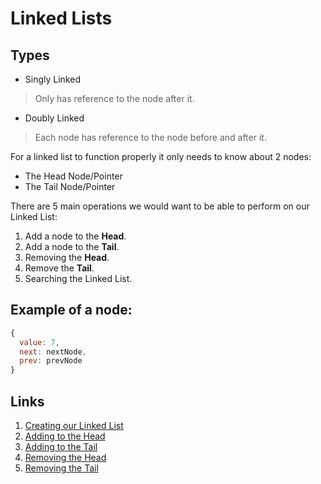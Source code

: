 # Linked Lists

## Types
- Singly Linked
> Only has reference to the node after it.
- Doubly Linked
> Each node has reference to the node before and after it.

For a linked list to function properly it only needs to know about 2 nodes:
- The Head Node/Pointer
- The Tail Node/Pointer

There are 5 main operations we would want to be able to perform on our Linked List:
1. Add a node to the **Head**.
2. Add a node to the **Tail**.
3. Removing the **Head**.
4. Remove the **Tail**.
5. Searching the Linked List.

## Example of a node:
```javascript
{
  value: 7,
  next: nextNode,
  prev: prevNode
}
```

## Links
1. [Creating our Linked List](https://github.com/rockchalkwushock/DSA-Notes/blob/master/docs/linkedlist/Creating.md)
2. [Adding to the Head](https://github.com/rockchalkwushock/DSA-Notes/blob/master/docs/linkedlist/AddToHead.md)
3. [Adding to the Tail](https://github.com/rockchalkwushock/DSA-Notes/blob/master/docs/linkedlist/AddToTail.md)
4. [Removing the Head](https://github.com/rockchalkwushock/DSA-Notes/blob/master/docs/linkedlist/RemoveHead.md)
5. [Removing the Tail](https://github.com/rockchalkwushock/DSA-Notes/blob/master/docs/linkedlist/RemoveTail.md)